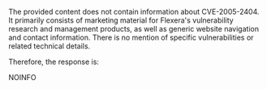 The provided content does not contain information about CVE-2005-2404. It primarily consists of marketing material for Flexera's vulnerability research and management products, as well as generic website navigation and contact information. There is no mention of specific vulnerabilities or related technical details.

Therefore, the response is:

NOINFO